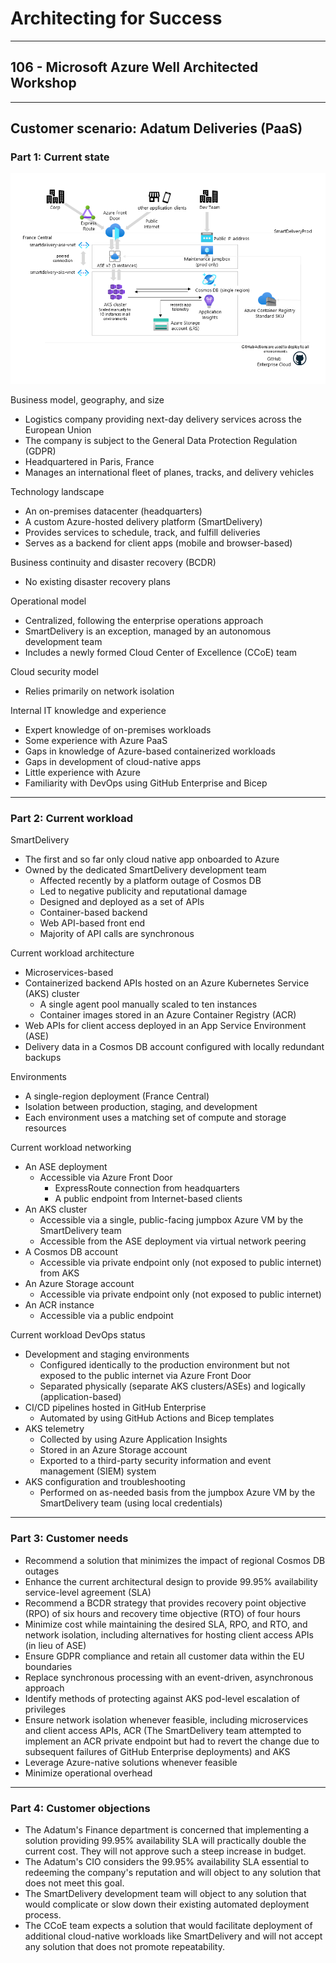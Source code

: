 # Architecting for Success

---

## 106 - Microsoft Azure Well Architected Workshop

---

## Customer scenario: Adatum Deliveries (PaaS)

### Part 1: Current state

![Current Architecture](adatum_paas.png)

Business model, geography, and size
* Logistics company providing next-day delivery services across the European Union
* The company is subject to the General Data Protection Regulation (GDPR)
* Headquartered in Paris, France
* Manages an international fleet of planes, tracks, and delivery vehicles

Technology landscape
* An on-premises datacenter (headquarters)
* A custom Azure-hosted delivery platform (SmartDelivery)
* Provides services to schedule, track, and fulfill deliveries
* Serves as a backend for client apps (mobile and browser-based)

Business continuity and disaster recovery (BCDR)
* No existing disaster recovery plans

Operational model
* Centralized, following the enterprise operations approach
* SmartDelivery is an exception, managed by an autonomous development team
* Includes a newly formed Cloud Center of Excellence (CCoE) team

Cloud security model
* Relies primarily on network isolation

Internal IT knowledge and experience
* Expert knowledge of on-premises workloads
* Some experience with Azure PaaS
* Gaps in knowledge of Azure-based containerized workloads
* Gaps in development of cloud-native apps
* Little experience with Azure
* Familiarity with DevOps using GitHub Enterprise and Bicep

---

### Part 2: Current workload

SmartDelivery
* The first and so far only cloud native app onboarded to Azure
* Owned by the dedicated SmartDelivery development team
  * Affected recently by a platform outage of Cosmos DB
  * Led to negative publicity and reputational damage
  * Designed and deployed as a set of APIs
  * Container-based backend
  * Web API-based front end
  * Majority of API calls are synchronous

Current workload architecture
* Microservices-based
* Containerized backend APIs hosted on an Azure Kubernetes Service (AKS) cluster
  * A single agent pool manually scaled to ten instances
  * Container images stored in an Azure Container Registry (ACR)
* Web APIs for client access deployed in an App Service Environment (ASE)
* Delivery data in a Cosmos DB account configured with locally redundant backups

Environments
* A single-region deployment (France Central)
* Isolation between production, staging, and development
* Each environment uses a matching set of compute and storage resources

Current workload networking
* An ASE deployment
  * Accessible via Azure Front Door
    * ExpressRoute connection from headquarters
    * A public endpoint from Internet-based clients
* An AKS cluster
  * Accessible via a single, public-facing jumpbox Azure VM by the SmartDelivery team
  * Accessible from the ASE deployment via virtual network peering
* A Cosmos DB account
  * Accessible via private endpoint only (not exposed to public internet) from AKS
* An Azure Storage account
  * Accessible via private endpoint only (not exposed to public internet)
* An ACR instance
  * Accessible via a public endpoint

Current workload DevOps status
* Development and staging environments
  * Configured identically to the production environment but not exposed to the public internet via Azure Front Door
  * Separated physically (separate AKS clusters/ASEs) and logically (application-based)
* CI/CD pipelines hosted in GitHub Enterprise
  * Automated by using GitHub Actions and Bicep templates
* AKS telemetry
  * Collected by using Azure Application Insights
  * Stored in an Azure Storage account
  * Exported to a third-party security information and event management (SIEM) system
* AKS configuration and troubleshooting
  * Performed on as-needed basis from the jumpbox Azure VM by the SmartDelivery team (using local credentials)

---

### Part 3: Customer needs

* Recommend a solution that minimizes the impact of regional Cosmos DB outages
* Enhance the current architectural design to provide 99.95% availability service-level agreement (SLA)
* Recommend a BCDR strategy that provides recovery point objective (RPO) of six hours and recovery time objective (RTO) of four hours
* Minimize cost while maintaining the desired SLA, RPO, and RTO, and network isolation, including alternatives for hosting client access APIs (in lieu of ASE)
* Ensure GDPR compliance and retain all customer data within the EU boundaries
* Replace synchronous processing with an event-driven, asynchronous approach
* Identify methods of protecting against AKS pod-level escalation of privileges
* Ensure network isolation whenever feasible, including microservices and client access APIs, ACR (The SmartDelivery team attempted to implement an ACR private endpoint but had to revert the change due to subsequent failures of GitHub Enterprise deployments) and AKS
* Leverage Azure-native solutions whenever feasible
* Minimize operational overhead

---

### Part 4: Customer objections

* The Adatum's Finance department is concerned that implementing a solution providing 99.95% availability SLA will practically double the current cost. They will not approve such a steep increase in budget.
* The Adatum's CIO considers the 99.95% availability SLA essential to redeeming the company's reputation and will object to any solution that does not meet this goal.
* The SmartDelivery development team will object to any solution that would complicate or slow down their existing automated deployment process.
* The CCoE team expects a solution that would facilitate deployment of additional cloud-native workloads like SmartDelivery and will not accept any solution that does not promote repeatability.
